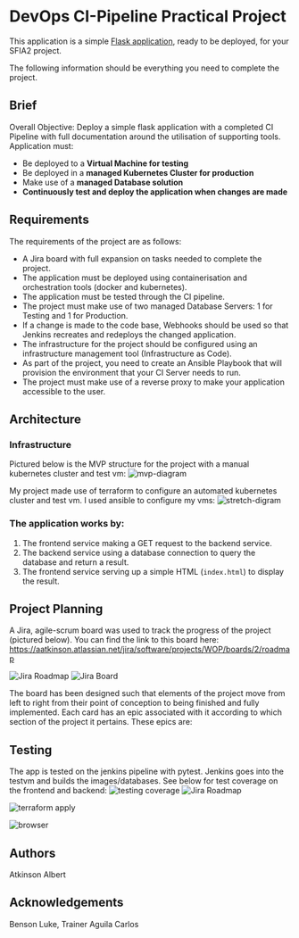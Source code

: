 # DevOps CI-Pipeline Practical Project

This application is a simple [Flask application](https://flask.palletsprojects.com/en/1.1.x/quickstart/#a-minimal-application), ready to be deployed, for your SFIA2 project.

The following information should be everything you need to complete the project.

## Brief

Overall Objective:
Deploy a simple flask application with a completed CI Pipeline with full documentation around the utilisation of supporting tools. Application must:

- Be deployed to a **Virtual Machine for testing**
- Be deployed in a **managed Kubernetes Cluster for production**
- Make use of a **managed Database solution**
- **Continuously test and deploy the application when changes are made**

## Requirements

The requirements of the project are as follows:

* A Jira board with full expansion on tasks needed to complete the project.
* The application must be deployed using containerisation and orchestration tools (docker and kubernetes).
* The application must be tested through the CI pipeline.
* The project must make use of two managed Database Servers: 1 for Testing and 1 for Production.
* If a change is made to the code base, Webhooks should be used so that Jenkins recreates and redeploys the changed application.
* The infrastructure for the project should be configured using an infrastructure management tool (Infrastructure as Code).
* As part of the project, you need to create an Ansible Playbook that will provision the environment that your CI Server needs to run.
* The project must make use of a reverse proxy to make your application accessible to the user.


## Architecture
### Infrastructure
Pictured below is the MVP structure for the project with a manual kubernetes cluster and test vm:
![mvp-diagram](https://i.imgur.com/i5qfOas.png)

My project made use of terraform to configure an automated kubernetes cluster and test vm. I used ansible to configure my vms:
![stretch-digram](https://i.imgur.com/Q5zljVl.png)

### The application works by:
1. The frontend service making a GET request to the backend service. 
2. The backend service using a database connection to query the database and return a result.
3. The frontend service serving up a simple HTML (`index.html`) to display the result.

## Project Planning

A Jira, agile-scrum board was used to track the progress of the project (pictured below). You can find the link to this board here: https://aatkinson.atlassian.net/jira/software/projects/WOP/boards/2/roadmap

![Jira Roadmap](https://i.imgur.com/VXdmhKq.png)
![Jira Board](https://i.imgur.com/Z97X0EL.png)

The board has been designed such that elements of the project move from left to right from their point of conception to being finished and fully implemented. Each card has an epic associated with it according to which section of the project it pertains. These epics are:

## Testing

The app is tested on the jenkins pipeline with pytest. Jenkins goes into the testvm and builds the images/databases. See below for test coverage on the frontend and backend:
![testing coverage](https://i.imgur.com/EwHLXDP.png)
![Jira Roadmap](https://i.imgur.com/Zmfr0KU.png)

![terraform apply](https://i.imgur.com/nsKKrR1.png)

![browser](https://i.imgur.com/MJmw6LH.png)

## Authors
Atkinson Albert

## Acknowledgements
Benson Luke, Trainer Aguila Carlos
